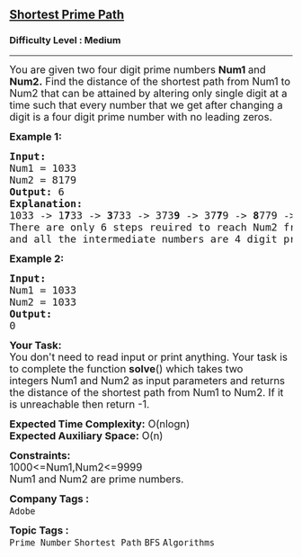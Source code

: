 <h2><a href="https://www.geeksforgeeks.org/problems/shortest-prime-path--141631/1">Shortest Prime Path</a></h2><h3>Difficulty Level : Medium</h3><hr><div class="problems_problem_content__Xm_eO"><p><span style="font-size: 18px;">You are given two four digit prime numbers <strong>Num1 </strong>and <strong>Num2.</strong>&nbsp;Find the distance of the shortest path from Num1 to Num2 that can be attained by altering only single digit at a time such that every number that we get after changing a digit is a four digit prime number with no leading zeros.</span></p>
<p><span style="font-size: 18px;"><strong>Example 1:</strong></span></p>
<pre><span style="font-size: 18px;"><strong>Input:</strong></span>
<span style="font-size: 18px;">Num1 = 1033 
Num2 = 8179</span>
<span style="font-size: 18px;"><strong>Output: </strong></span><span style="font-size: 18px;">6</span>
<span style="font-size: 18px;"><strong>Explanation:</strong></span>
<span style="font-size: 18px;">1033 -&gt; 1<strong>7</strong>33 -&gt; <strong>3</strong>733 -&gt; 373<strong>9</strong> -&gt; 37<strong>7</strong>9 -&gt; <strong>8</strong>779 -&gt; 8<strong>1</strong>79.</span>
<span style="font-size: 18px;">There are only 6 steps reuired to reach Num2 from Num1. </span>
<span style="font-size: 18px;">and all the intermediate numbers are 4 digit prime numbers.</span></pre>
<p><strong><span style="font-size: 18px;">Example 2:</span></strong></p>
<pre><span style="font-size: 18px;"><strong>Input:</strong></span>
<span style="font-size: 18px;">Num1 = 1033 
Num2 = 1033</span>
<span style="font-size: 18px;"><strong>Output:</strong></span>
<span style="font-size: 18px;">0</span></pre>
<p><span style="font-size: 18px;"><strong>Your Task:</strong>&nbsp;&nbsp;<br>You don't need to read input or print anything. Your task is to complete the function&nbsp;<strong>solve</strong>()&nbsp;which takes two integers&nbsp;Num1 and Num2&nbsp;as input parameters&nbsp;and returns the distance of the shortest path from Num1 to Num2.&nbsp;If it is unreachable then return -1.</span></p>
<p><span style="font-size: 18px;"><strong>Expected Time Complexity:</strong> O(nlogn)<br><strong>Expected Auxiliary Space:</strong> O(n)</span></p>
<p><span style="font-size: 18px;"><strong>Constraints:</strong><br>1000&lt;=Num1,Num2&lt;=9999<br>Num1 and Num2 are prime numbers.</span></p></div><p><span style=font-size:18px><strong>Company Tags : </strong><br><code>Adobe</code>&nbsp;<br><p><span style=font-size:18px><strong>Topic Tags : </strong><br><code>Prime Number</code>&nbsp;<code>Shortest Path</code>&nbsp;<code>BFS</code>&nbsp;<code>Algorithms</code>&nbsp;